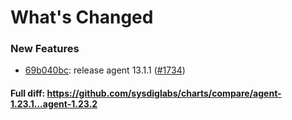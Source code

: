 # What's Changed

### New Features
- [69b040bc](https://github.com/sysdiglabs/charts/commit/69b040bc9432a456c70ab37d72d9139398262bf1): release agent 13.1.1 ([#1734](https://github.com/sysdiglabs/charts/issues/1734))
#### Full diff: https://github.com/sysdiglabs/charts/compare/agent-1.23.1...agent-1.23.2
